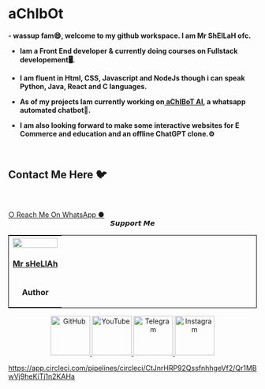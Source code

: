 # aChIbOt

<b>
-  wassup fam😄, welcome to my github workspace. I am Mr ShElLaH ofc.

-   Iam a Front End developer & currently doing courses on Fullstack developement🖥️.

-   I am fluent in Html, CSS, Javascript and NodeJs though i can speak Python, Java, React and C languages.

-   As of my projects Iam currently working on<a href ="https://wa.me/263771341158/"> aChIBoT AI</a>, a whatsapp automated chatbot🤖.

-   I am also looking forward to make some interactive websites for E Commerce and education and an offline ChatGPT clone.⚙️</b>
</br>
         

## Contact Me Here 🐦 
<br>
</br>
<a href="https://wa.me/263771341158/">○ Reach Me On WhatsApp ●</a>
</br>
<center>𝙎𝙪𝙥𝙥𝙤𝙧𝙩 𝙈𝙚</center>

<table align="center" style="border:1px solid black;margin-left:auto;margin-right:auto;">
  <tr>
    <th><img src="https://github.com/masterchiefcyber/Imagick-/blob/main/Photo_.jpg" width="100%" height="100%"></th>
  </tr>
  <tr>
    <td><a href="https://github.com/masterchiefcyber/"><p align='center'><b>Mr sHeLlAh</b></td>
  </tr>
  <tr>
    <td><p align='center'><b>Author</b></td>
  </tr>
</table>

<p align="center"><a href="https://github.com/Masterchief"><img src="https://user-images.githubusercontent.com/64035221/96459220-834c7e00-123f-11eb-8417-534058a7ba62.png" alt="GitHub" width="80" height="80">
<a href="https://www.youtube.com/@mrfr4nk"><img src="https://user-images.githubusercontent.com/64035221/96456596-4f238e00-123c-11eb-821e-85e9aaa3faec.png" alt="YouTube" width="80" height="80">
<a href="https://t.me/the_cyber_punkk"><img src="https://user-images.githubusercontent.com/64035221/113977119-b91e0700-985f-11eb-9418-eab91ff1540e.png" alt="Telegram" width="80" height="">
<a href="https://www.instagram.com/mrfrankofc/"><img src="https://user-images.githubusercontent.com/64035221/113977904-e61ee980-9860-11eb-82d1-9ebd795c8138.png" alt="Instagram" width="80" height="">

<!---
Mr ShElLaH/Mr ShElLaH is a ✨ special ✨ repository because its `README.md` (this file) appears on your GitHub profile.
You can click the Preview link to take a look at your changes.
--->
https://app.circleci.com/pipelines/circleci/CtJnrHRP92QssfnhhgeVf2/Qr1MBwVj9heKiTj1n2KAHa
